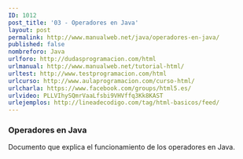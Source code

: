 ```yaml
---
ID: 1012
post_title: '03 - Operadores en Java'
layout: post
permalink: http://www.manualweb.net/java/operadores-en-java/
published: false
nombreforo: Java
urlforo: http://dudasprogramacion.com/html
urlmanual: http://www.manualweb.net/tutorial-html/
urltest: http://www.testprogramacion.com/html
urlcurso: http://www.aulaprogramacion.com/curso-html/
urlcharla: https://www.facebook.com/groups/html5.es/
urlvideo: PLLVIhySQmrVaaLfsbi9VHVffq3Kk8KAST
urlejemplos: http://lineadecodigo.com/tag/html-basicos/feed/
---
```


### Operadores en Java

Documento que explica el funcionamiento de los operadores en Java.
